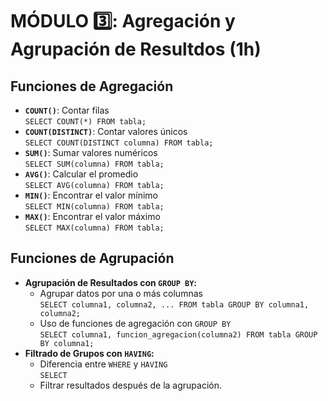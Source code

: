 # MÓDULO :three:: Agregación y Agrupación de Resultdos (1h)

## Funciones de Agregación

- **`COUNT()`**: Contar filas  
  `SELECT COUNT(*) FROM tabla;`
- **`COUNT(DISTINCT)`**: Contar valores únicos  
  `SELECT COUNT(DISTINCT columna) FROM tabla;`
- **`SUM()`**: Sumar valores numéricos  
  `SELECT SUM(columna) FROM tabla;`
- **`AVG()`**: Calcular el promedio  
  `SELECT AVG(columna) FROM tabla;`
- **`MIN()`**: Encontrar el valor mínimo  
  `SELECT MIN(columna) FROM tabla;`
- **`MAX()`**: Encontrar el valor máximo  
  `SELECT MAX(columna) FROM tabla;`

## Funciones de Agrupación

- **Agrupación de Resultados con `GROUP BY`:**
  + Agrupar datos por una o más columnas  
    `SELECT columna1, columna2, ... FROM tabla GROUP BY columna1, columna2;`
  + Uso de funciones de agregación con `GROUP BY`  
    `SELECT columna1, funcion_agregacion(columna2) FROM tabla GROUP BY columna1;`
- **Filtrado de Grupos con `HAVING`:**
  + Diferencia entre `WHERE` y `HAVING`  
    `SELECT `
  + Filtrar resultados después de la agrupación.
